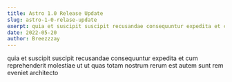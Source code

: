 ```yaml
---
title: Astro 1.0 Release Update
slug: astro-1-0-relase-update
exerpt: quia et suscipit suscipit recusandae consequuntur expedita et cum reprehenderit molestiae ut ut quas totam nostrum rerum est autem sunt rem eveniet architecto
date: 2022-05-20
author: Breezzzay
---
```

quia et suscipit suscipit recusandae consequuntur expedita et cum reprehenderit molestiae ut ut quas totam nostrum rerum est autem sunt rem eveniet architecto
